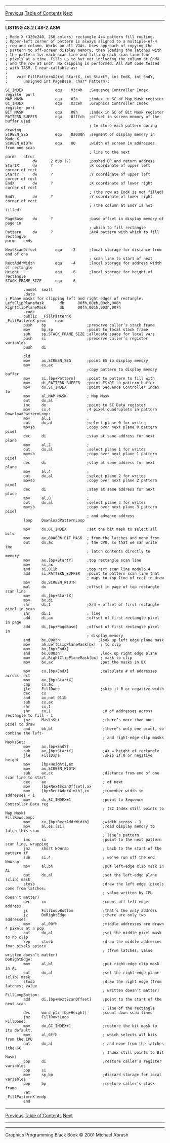   ------------------------ --------------------------------- --------------------
  [Previous](48-01.html)   [Table of Contents](index.html)   [Next](48-03.html)
  ------------------------ --------------------------------- --------------------

**LISTING 48.2 L48-2.ASM**

    ; Mode X (320x240, 256 colors) rectangle 4x4 pattern fill routine.
    ; Upper-left corner of pattern is always aligned to a multiple-of-4
    ; row and column. Works on all VGAs. Uses approach of copying the
    ; pattern to off-screen display memory, then loading the latches with
    ; the pattern for each scan line and filling each scan line four
    ; pixels at a time. Fills up to but not including the column at EndX
    ; and the row at EndY. No clipping is performed. All ASM code tested
    ; with TASM. C near-callable as:
    ;
    ;    void FillPatternX(int StartX, int StartY, int EndX, int EndY,
    ;       unsigned int PageBase, char* Pattern);

    SC_INDEX              equ    03c4h   ;Sequence Controller Index register port
    MAP_MASK              equ    02h     ;index in SC of Map Mask register
    GC_INDEX              equ    03ceh   ;Graphics Controller Index register port
    BIT_MASK              equ    08h     ;index in GC of Bit Mask register
    PATTERN_BUFFER        equ    0fffch  ;offset in screen memory of the buffer used
                                         ; to store each pattern during drawing
    SCREEN_SEG            equ    0a000h  ;segment of display memory in Mode X
    SCREEN_WIDTH          equ    80      ;width of screen in addresses from one scan
                                         ; line to the next
    parms   struc
                dw      2 dup (?)        ;pushed BP and return address
    StartX      dw      ?                ;X coordinate of upper left corner of rect
    StartY      dw      ?                ;Y coordinate of upper left corner of rect
    EndX        dw      ?                ;X coordinate of lower right corner of rect
                                         ; (the row at EndX is not filled)
    EndY        dw      ?                ;Y coordinate of lower right corner of rect
                                         ; (the column at EndY is not filled)

    PageBase    dw      ?                ;base offset in display memory of page in
                                         ; which to fill rectangle
    Pattern     dw      ?                ;4x4 pattern with which to fill rectangle
    parms   ends

    NextScanOffset        equ    -2      ;local storage for distance from end of one
                                         ; scan line to start of next
    RectAddrWidth         equ    -4      ;local storage for address width of rectangle
    Height                equ    -6      ;local storage for height of rectangle
    STACK_FRAME_SIZE      equ     6

            .model  small
            .data
    ; Plane masks for clipping left and right edges of rectangle.
    LeftClipPlaneMask       db      00fh,00eh,00ch,008h
    RightClipPlaneMask      db      00fh,001h,003h,007h
            .code
            public  _FillPatternX
    _FillPatternX proc    near
            push    bp                  ;preserve caller’s stack frame
            mov     bp,sp               ;point to local stack frame
            sub     sp,STACK_FRAME_SIZE ;allocate space for local vars
            push    si                  ;preserve caller’s register variables
            push    di

            cld
            mov     ax,SCREEN_SEG       ;point ES to display memory
            mov     es,ax
                                        ;copy pattern to display memory buffer
            mov     si,[bp+Pattern]     ;point to pattern to fill with
            mov     di,PATTERN_BUFFER   ;point ES:DI to pattern buffer
            mov     dx,SC_INDEX         ;point Sequence Controller Index to
            mov     al,MAP_MASK         ; Map Mask
            out     dx,al
            inc     dx                  ;point to SC Data register
            mov     cx,4                ;4 pixel quadruplets in pattern
    DownloadPatternLoop:
            mov     al,1                ;
            out     dx,al               ;select plane 0 for writes
            movsb                       ;copy over next plane 0 pattern pixel
            dec     di                  ;stay at same address for next plane
            mov     al,2                ;
            out     dx,al               ;select plane 1 for writes
            movsb                       ;copy over next plane 1 pattern pixel
            dec     di                  ;stay at same address for next plane
            mov     al,4                ;
            out     dx,al               ;select plane 2 for writes
            movsb                       ;copy over next plane 2 pattern pixel
            dec     di                  ;stay at same address for next plane
            mov     al,8                ;
            out     dx,al               ;select plane 3 for writes
            movsb                       ;copy over next plane 3 pattern pixel
                                        ; and advance address
            loop    DownloadPatternLoop

            mov     dx,GC_INDEX         ;set the bit mask to select all bits
            mov     ax,00000h+BIT_MASK  ; from the latches and none from
            out     dx,ax               ; the CPU, so that we can write the
                                        ; latch contents directly to memory
            mov     ax,[bp+StartY]      ;top rectangle scan line
            mov     si,ax
            and     si,011b             ;top rect scan line modulo 4
            add     si,PATTERN_BUFFER   ;point to pattern scan line that
                                        ; maps to top line of rect to draw
            mov     dx,SCREEN_WIDTH
            mul     dx                  ;offset in page of top rectangle scan line
            mov     di,[bp+StartX]
            mov     bx,di
            shr     di,1                ;X/4 = offset of first rectangle pixel in scan
            shr     di,1                ; line
            add     di,ax               ;offset of first rectangle pixel in page
            add     di,[bp+PageBase]    ;offset of first rectangle pixel in
                                        ; display memory
            and     bx,0003h                 ;look up left edge plane mask
            mov     ah,LeftClipPlaneMask[bx]  ; to clip
            mov     bx,[bp+EndX]
            and     bx,0003h                  ;look up right edge plane
            mov     al,RightClipPlaneMask[bx] ; mask to clip
            mov     bx,ax                     ;put the masks in BX
            
            mov     cx,[bp+EndX]              ;calculate # of addresses across rect
            mov     ax,[bp+StartX]
            cmp     cx,ax
            jle     FillDone                  ;skip if 0 or negative width
            dec     cx
            and     ax,not 011b
            sub     cx,ax
            shr     cx,1
            shr     cx,1                       ;# of addresses across rectangle to fill - 1
            jnz     MasksSet                   ;there’s more than one pixel to draw
            and     bh,bl                      ;there’s only one pixel, so combine the left-
                                               ; and right-edge clip masks
    MasksSet:
            mov     ax,[bp+EndY]
            sub     ax,[bp+StartY]             ;AX = height of rectangle
            jle     FillDone                   ;skip if 0 or negative height
            mov     [bp+Height],ax
            mov     ax,SCREEN_WIDTH
            sub     ax,cx                      ;distance from end of one scan line to start
            dec     ax                         ; of next
            mov     [bp+NextScanOffset],ax
            mov     [bp+RectAddrWidth],cx      ;remember width in addresses - 1
            mov     dx,SC_INDEX+1              ;point to Sequence Controller Data reg
                                               ; (SC Index still points to Map Mask)
    FillRowsLoop:
            mov     cx,[bp+RectAddrWidth]      ;width across - 1
            mov     al,es:[si]                 ;read display memory to latch this scan
                                               ; line’s pattern
            inc     si                         ;point to the next pattern scan line, wrapping
            jnz     short NoWrap               ; back to the start of the pattern if
            sub     si,4                       ; we’ve run off the end
    NoWrap:
            mov     al,bh                      ;put left-edge clip mask in AL
            out     dx,al                      ;set the left-edge plane (clip) mask
            stosb                              ;draw the left edge (pixels come from latches;
                                               ; value written by CPU doesn’t matter)
            dec     cx                         ;count off left edge address
            js      FillLoopBottom             ;that’s the only address
            jz      DoRightEdge                ;there are only two addresses
            mov     al,00fh                    ;middle addresses are drawn 4 pixels at a pop
            out     dx,al                      ;set the middle pixel mask to no clip
            rep     stosb                      ;draw the middle addresses four pixels apiece
                                               ; (from latches; value written doesn’t matter)
    DoRightEdge:
            mov     al,bl                      ;put right-edge clip mask in AL
            out     dx,al                      ;set the right-edge plane (clip) mask
            stosb                              ;draw the right edge (from latches; value
                                               ; written doesn’t matter)
    FillLoopBottom:
            add     di,[bp+NextScanOffset]     ;point to the start of the next scan
                                               ; line of the rectangle
            dec     word ptr [bp+Height]       ;count down scan lines
            jnz     FillRowsLoop
    FillDone:
            mov     dx,GC_INDEX+1              ;restore the bit mask to its default,
            mov     al,0ffh                    ; which selects all bits from the CPU
            out     dx,al                      ; and none from the latches (the GC
                                               ; Index still points to Bit Mask)
            pop     di                         ;restore caller’s register variables
            pop     si
            mov     sp,bp                      ;discard storage for local variables
            pop     bp                         ;restore caller’s stack frame
            ret
    _FillPatternX endp
            end

  ------------------------ --------------------------------- --------------------
  [Previous](48-01.html)   [Table of Contents](index.html)   [Next](48-03.html)
  ------------------------ --------------------------------- --------------------

* * * * *

Graphics Programming Black Book © 2001 Michael Abrash
